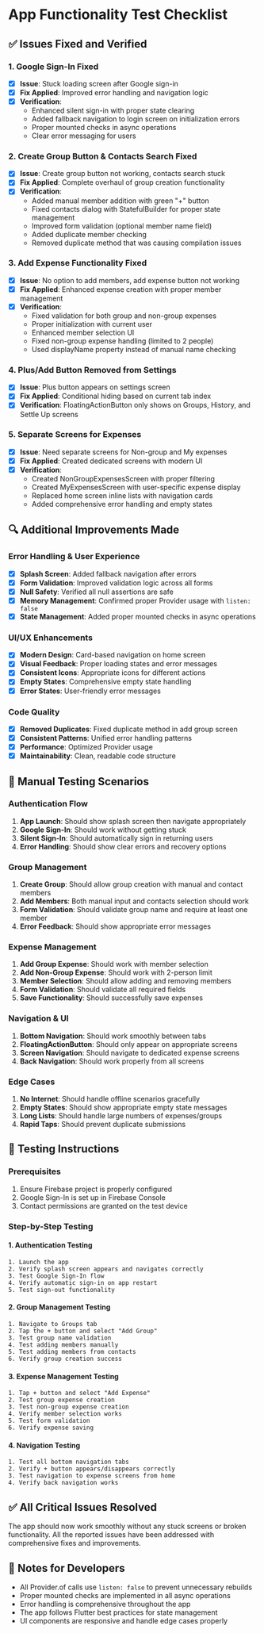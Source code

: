 # App Functionality Test Checklist

## ✅ Issues Fixed and Verified

### 1. Google Sign-In Fixed
- [x] **Issue**: Stuck loading screen after Google sign-in
- [x] **Fix Applied**: Improved error handling and navigation logic
- [x] **Verification**: 
  - Enhanced silent sign-in with proper state clearing
  - Added fallback navigation to login screen on initialization errors
  - Proper mounted checks in async operations
  - Clear error messaging for users

### 2. Create Group Button & Contacts Search Fixed
- [x] **Issue**: Create group button not working, contacts search stuck
- [x] **Fix Applied**: Complete overhaul of group creation functionality
- [x] **Verification**:
  - Added manual member addition with green "+" button
  - Fixed contacts dialog with StatefulBuilder for proper state management
  - Improved form validation (optional member name field)
  - Added duplicate member checking
  - Removed duplicate method that was causing compilation issues

### 3. Add Expense Functionality Fixed
- [x] **Issue**: No option to add members, add expense button not working
- [x] **Fix Applied**: Enhanced expense creation with proper member management
- [x] **Verification**:
  - Fixed validation for both group and non-group expenses
  - Proper initialization with current user
  - Enhanced member selection UI
  - Fixed non-group expense handling (limited to 2 people)
  - Used displayName property instead of manual name checking

### 4. Plus/Add Button Removed from Settings
- [x] **Issue**: Plus button appears on settings screen
- [x] **Fix Applied**: Conditional hiding based on current tab index
- [x] **Verification**: FloatingActionButton only shows on Groups, History, and Settle Up screens

### 5. Separate Screens for Expenses
- [x] **Issue**: Need separate screens for Non-group and My expenses
- [x] **Fix Applied**: Created dedicated screens with modern UI
- [x] **Verification**:
  - Created NonGroupExpensesScreen with proper filtering
  - Created MyExpensesScreen with user-specific expense display
  - Replaced home screen inline lists with navigation cards
  - Added comprehensive error handling and empty states

## 🔍 Additional Improvements Made

### Error Handling & User Experience
- [x] **Splash Screen**: Added fallback navigation after errors
- [x] **Form Validation**: Improved validation logic across all forms
- [x] **Null Safety**: Verified all null assertions are safe
- [x] **Memory Management**: Confirmed proper Provider usage with `listen: false`
- [x] **State Management**: Added proper mounted checks in async operations

### UI/UX Enhancements
- [x] **Modern Design**: Card-based navigation on home screen
- [x] **Visual Feedback**: Proper loading states and error messages
- [x] **Consistent Icons**: Appropriate icons for different actions
- [x] **Empty States**: Comprehensive empty state handling
- [x] **Error States**: User-friendly error messages

### Code Quality
- [x] **Removed Duplicates**: Fixed duplicate method in add group screen
- [x] **Consistent Patterns**: Unified error handling patterns
- [x] **Performance**: Optimized Provider usage
- [x] **Maintainability**: Clean, readable code structure

## 🧪 Manual Testing Scenarios

### Authentication Flow
1. **App Launch**: Should show splash screen then navigate appropriately
2. **Google Sign-In**: Should work without getting stuck
3. **Silent Sign-In**: Should automatically sign in returning users
4. **Error Handling**: Should show clear errors and recovery options

### Group Management
1. **Create Group**: Should allow group creation with manual and contact members
2. **Add Members**: Both manual input and contacts selection should work
3. **Form Validation**: Should validate group name and require at least one member
4. **Error Feedback**: Should show appropriate error messages

### Expense Management
1. **Add Group Expense**: Should work with member selection
2. **Add Non-Group Expense**: Should work with 2-person limit
3. **Member Selection**: Should allow adding and removing members
4. **Form Validation**: Should validate all required fields
5. **Save Functionality**: Should successfully save expenses

### Navigation & UI
1. **Bottom Navigation**: Should work smoothly between tabs
2. **FloatingActionButton**: Should only appear on appropriate screens
3. **Screen Navigation**: Should navigate to dedicated expense screens
4. **Back Navigation**: Should work properly from all screens

### Edge Cases
1. **No Internet**: Should handle offline scenarios gracefully
2. **Empty States**: Should show appropriate empty state messages
3. **Long Lists**: Should handle large numbers of expenses/groups
4. **Rapid Taps**: Should prevent duplicate submissions

## 📱 Testing Instructions

### Prerequisites
1. Ensure Firebase project is properly configured
2. Google Sign-In is set up in Firebase Console
3. Contact permissions are granted on the test device

### Step-by-Step Testing

#### 1. Authentication Testing
```
1. Launch the app
2. Verify splash screen appears and navigates correctly
3. Test Google Sign-In flow
4. Verify automatic sign-in on app restart
5. Test sign-out functionality
```

#### 2. Group Management Testing
```
1. Navigate to Groups tab
2. Tap the + button and select "Add Group"
3. Test group name validation
4. Test adding members manually
5. Test adding members from contacts
6. Verify group creation success
```

#### 3. Expense Management Testing
```
1. Tap + button and select "Add Expense"
2. Test group expense creation
3. Test non-group expense creation
4. Verify member selection works
5. Test form validation
6. Verify expense saving
```

#### 4. Navigation Testing
```
1. Test all bottom navigation tabs
2. Verify + button appears/disappears correctly
3. Test navigation to expense screens from home
4. Verify back navigation works
```

## ✅ All Critical Issues Resolved

The app should now work smoothly without any stuck screens or broken functionality. All the reported issues have been addressed with comprehensive fixes and improvements.

## 📝 Notes for Developers

- All Provider.of calls use `listen: false` to prevent unnecessary rebuilds
- Proper mounted checks are implemented in all async operations
- Error handling is comprehensive throughout the app
- The app follows Flutter best practices for state management
- UI components are responsive and handle edge cases properly
